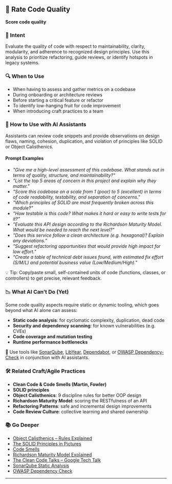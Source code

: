 ## 🧪 Rate Code Quality  
**Score code quality**

### 🎯 Intent  
Evaluate the quality of code with respect to maintainability, clarity, modularity, and adherence to recognized design principles. 
Use this analysis to prioritize refactoring, guide reviews, or identify hotspots in legacy systems.

### 🔍 When to Use  
- When having to assess and gather metrics on a codebase
- During onboarding or architecture reviews  
- Before starting a critical feature or refactor  
- To identify low-hanging fruit for code improvement  
- When introducing craft practices to a team

### 🤖 How to Use with AI Assistants  

Assistants can review code snippets and provide observations on design flaws, naming, cohesion, duplication, and violation of principles like SOLID or Object Calisthenics.

#### Prompt Examples  
- *"Give me a high-level assessment of this codebase. What stands out in terms of quality, structure, and maintainability?"*
- *"List the top 5 areas of concern in this project and explain why they matter."*
- *"Score this codebase on a scale from 1 (poor) to 5 (excellent) in terms of code readability, testability, and separation of concerns."*
- *"Which principles of SOLID are most frequently broken across this module?"*
- *"How testable is this code? What makes it hard or easy to write tests for it?"*
- *"Evaluate this API design according to the Richardson Maturity Model. What would be needed to reach the next level?"*
- *"Does this service follow a clean architecture (e.g. hexagonal)? Explain any deviations."*
- *"Suggest refactoring opportunities that would provide high impact for low effort."*
- *"Create a table of technical debt issues found, with estimated fix effort (S/M/L) and potential business value (Low/Medium/High)."*

💡 Tip: Copy/paste small, self-contained units of code (functions, classes, or controllers) to get precise, relevant feedback.

### 📉 What AI Can’t Do (Yet)  
Some code quality aspects require static or dynamic tooling, which goes beyond what AI alone can assess:

- **Static code analysis**: for cyclomatic complexity, duplication, dead code  
- **Security and dependency scanning**: for known vulnerabilities (e.g. CVEs)  
- **Code coverage and mutation testing**  
- **Runtime performance bottlenecks**

📌 Use tools like [SonarQube](https://www.sonarsource.com/products/sonarqube/), [LibYear](https://libyear.com), [Dependabot](https://github.com/dependabot), or [OWASP Dependency-Check](https://owasp.org/www-project-dependency-check/) in conjunction with AI assistants.

### 🛠️ Related Craft/Agile Practices  
- **Clean Code & Code Smells (Martin, Fowler)**  
- **SOLID principles**  
- **Object Calisthenics**: 9 discipline rules for better OOP design  
- **Richardson Maturity Model**: scoring the RESTfulness of an API  
- **Refactoring Patterns**: safe and incremental design improvements  
- **Code Review Culture**: collective learning and shared ownership

### 📚 Go Deeper  
- [Object Calisthenics – Rules Explained](https://williamdurand.fr/2013/06/03/object-calisthenics/)  
- [The SOLID Principles in Pictures](https://medium.com/backticks-tildes/the-s-o-l-i-d-principles-in-pictures-b34ce2f1e898)  
- [Code Smells](https://refactoring.guru/refactoring/smells)  
- [Richardson Maturity Model Explained](https://martinfowler.com/articles/richardsonMaturityModel.html)  
- [The Clean Code Talks – Google Tech Talk](https://www.youtube.com/watch?v=7EmboKQH8lM)  
- [SonarQube Static Analysis](https://docs.sonarsource.com/sonarqube/latest/)  
- [OWASP Dependency Check](https://owasp.org/www-project-dependency-check/)

---